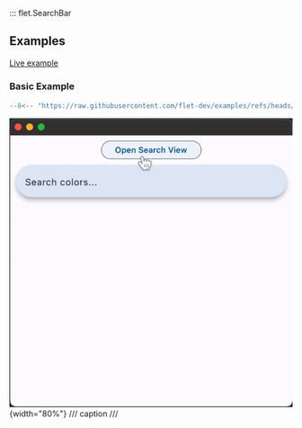 ::: flet.SearchBar

## Examples

[Live example](https://flet-controls-gallery.fly.dev/input/searchbar)

### Basic Example

```python
--8<-- "https://raw.githubusercontent.com/flet-dev/examples/refs/heads/v1-docs/python/controls/search-bar/basic.py"
```

![basic](https://raw.githubusercontent.com/flet-dev/examples/v1-docs/python/controls/search-bar/media/basic.gif){width="80%"}
/// caption
///
